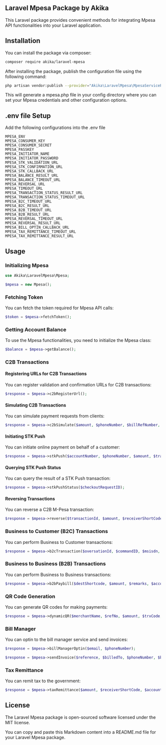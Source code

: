 ## Laravel Mpesa Package by Akika

This Laravel package provides convenient methods for integrating Mpesa API functionalities into your Laravel application.

## Installation

You can install the package via composer:

```bash
composer require akika/laravel-mpesa
```

After installing the package, publish the configuration file using the following command:

```bash
php artisan vendor:publish --provider="Akika\LaravelMpesa\MpesaServiceProvider"
```

This will generate a mpesa.php file in your config directory where you can set your Mpesa credentials and other configuration options.

## .env file Setup

Add the following configurations into the .env file

```
MPESA_ENV
MPESA_CONSUMER_KEY
MPESA_CONSUMER_SECRET
MPESA_PASSKEY
MPESA_INITIATOR_NAME
MPESA_INITIATOR_PASSWORD
MPESA_STK_VALIDATION_URL
MPESA_STK_CONFIRMATION_URL
MPESA_STK_CALLBACK_URL
MPESA_BALANCE_RESULT_URL
MPESA_BALANCE_TIMEOUT_URL
MPESA_REVERSAL_URL
MPESA_TIMEOUT_URL
MPESA_TRANSACTION_STATUS_RESULT_URL
MPESA_TRANSACTION_STATUS_TIMEOUT_URL
MPESA_B2C_TIMEOUT_URL
MPESA_B2C_RESULT_URL
MPESA_B2B_TIMEOUT_URL
MPESA_B2B_RESULT_URL
MPESA_REVERSAL_TIMEOUT_URL
MPESA_REVERSAL_RESULT_URL
MPESA_BILL_OPTIN_CALLBACK_URL
MPESA_TAX_REMITTANCE_TIMEOUT_URL
MPESA_TAX_REMITTANCE_RESULT_URL
```

## Usage

### Initializing Mpesa

```php
use Akika\LaravelMpesa\Mpesa;

$mpesa = new Mpesa();
```

### Fetching Token

You can fetch the token required for Mpesa API calls:

```php
$token = $mpesa->fetchToken();
```

### Getting Account Balance

To use the Mpesa functionalities, you need to initialize the Mpesa class:

```php
$balance = $mpesa->getBalance();
```

### C2B Transactions

#### Registering URLs for C2B Transactions

You can register validation and confirmation URLs for C2B transactions:

```php
$response = $mpesa->c2bRegisterUrl();
```

#### Simulating C2B Transactions

You can simulate payment requests from clients:

```php
$response = $mpesa->c2bSimulate($amount, $phoneNumber, $billRefNumber, $commandID);
```

#### Initiating STK Push

You can initiate online payment on behalf of a customer:

```php
$response = $mpesa->stkPush($accountNumber, $phoneNumber, $amount, $transactionDesc);
```

#### Querying STK Push Status

You can query the result of a STK Push transaction:

```php
$response = $mpesa->stkPushStatus($checkoutRequestID);
```

#### Reversing Transactions

You can reverse a C2B M-Pesa transaction:

```php
$response = $mpesa->reverse($transactionId, $amount, $receiverShortCode, $remarks);
```

### Business to Customer (B2C) Transactions

You can perform Business to Customer transactions:

```php
$response = $mpesa->b2cTransaction($oversationId, $commandID, $msisdn, $amount, $remarks, $ocassion);
```

### Business to Business (B2B) Transactions

You can perform Business to Business transactions:

```php
$response = $mpesa->b2bPaybill($destShortcode, $amount, $remarks, $accountNumber, $requester);
```

### QR Code Generation

You can generate QR codes for making payments:

```php
$response = $mpesa->dynamicQR($merchantName, $refNo, $amount, $trxCode, $cpi, $size);
```

### Bill Manager

You can optin to the bill manager service and send invoices:

```php
$response = $mpesa->billManagerOptin($email, $phoneNumber);

$response = $mpesa->sendInvoice($reference, $billedTo, $phoneNumber, $billingPeriod, $invoiceName, $dueDate, $amount, $items);
```

### Tax Remittance

You can remit tax to the government:

```php
$response = $mpesa->taxRemittance($amount, $receiverShortCode, $accountReference, $remarks);
```

## License
The Laravel Mpesa package is open-sourced software licensed under the MIT license.

You can copy and paste this Markdown content into a README.md file for your Laravel Mpesa package.